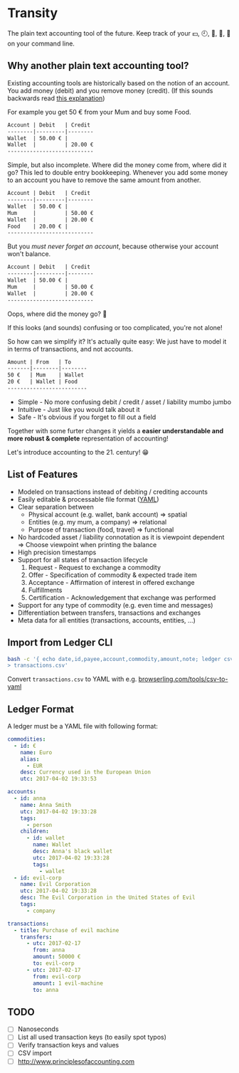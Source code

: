 # Transity

The plain text accounting tool of the future.
Keep track of your 💵, 🕘, 🐖, 🐄, 🍻 on your command line.


## Why another plain text accounting tool?

Existing accounting tools are historically based on the notion of an account.
You add money (debit) and you remove money (credit).
(If this sounds backwards read [this explanation])

[this explanation]:
  http://simplerestaurantaccounting.com/debit-and-credit-accounting-terminology-is-confusing

For example you get 50 € from your Mum and buy some Food.

```txt
Account | Debit   | Credit
--------|---------|--------
Wallet  | 50.00 € |
Wallet  |         | 20.00 €
---------------------------
```

Simple, but also incomplete.
Where did the money come from, where did it go?
This led to double entry bookkeeping.
Whenever you add some money to an account you have to remove the same
amount from another.


```txt
Account | Debit   | Credit
--------|---------|--------
Wallet  | 50.00 € |
Mum     |         | 50.00 €
Wallet  |         | 20.00 €
Food    | 20.00 € |
---------------------------
```

But you *must never forget an account*,
because otherwise your account won't balance.

```txt
Account | Debit   | Credit
--------|---------|--------
Wallet  | 50.00 € |
Mum     |         | 50.00 €
Wallet  |         | 20.00 €
---------------------------
```

Oops, where did the money go? 🤷‍

If this looks (and sounds) confusing or too complicated, you're not alone!

So how can we simplify it?
It's actually quite easy:
We just have to model it in terms of transactions, and not accounts.

```txt
Amount | From   | To
-------|--------|--------
50 €   | Mum    | Wallet
20 €   | Wallet | Food
-------------------------
```

- Simple - No more confusing debit / credit / asset / liability mumbo jumbo
- Intuitive - Just like you would talk about it
- Safe - It's obvious if you forget to fill out a field

Together with some furter changes it yields a
**easier understandable and more robust & complete**
representation of accounting!

Let's introduce accounting to the 21. century! 😁


## List of Features

- Modeled on transactions instead of debiting / crediting accounts
- Easily editable & processable file format ([YAML](http://yaml.org))
- Clear separation between
  - Physical account (e.g. wallet, bank account) => spatial
  - Entities (e.g. my mum, a company) => relational
  - Purpose of transaction (food, travel) => functional
- No hardcoded asset / liability connotation as it is viewpoint dependent
  => Choose viewpoint when printing the balance
- High precision timestamps
- Support for all states of transaction lifecycle
  1. Request - Request to exchange a commodity
  1. Offer - Specification of commodity & expected trade item
  1. Acceptance - Affirmation of interest in offered exchange
  1. Fulfillments
  1. Certification - Acknowledgement that exchange was performed
- Support for any type of commodity (e.g. even time and messages)
- Differentiation between transfers, transactions and exchanges
- Meta data for all entities (transactions, accounts, entities, …)


## Import from Ledger CLI

```sh
bash -c '{ echo date,id,payee,account,commodity,amount,note; ledger csv; } \
> transactions.csv'
```

Convert `transactions.csv` to YAML with e.g. [browserling.com/tools/csv-to-yaml]

[browserling.com/tools/csv-to-yaml]:
  https://www.browserling.com/tools/csv-to-yaml


## Ledger Format

A ledger must be a YAML file with following format:

```yaml
commodities:
  - id: €
    name: Euro
    alias:
      - EUR
    desc: Currency used in the European Union
    utc: 2017-04-02 19:33:53

accounts:
  - id: anna
    name: Anna Smith
    utc: 2017-04-02 19:33:28
    tags:
      - person
    children:
      - id: wallet
        name: Wallet
        desc: Anna's black wallet
        utc: 2017-04-02 19:33:28
        tags:
          - wallet
  - id: evil-corp
    name: Evil Corporation
    utc: 2017-04-02 19:33:28
    desc: The Evil Corporation in the United States of Evil
    tags:
      - company

transactions:
  - title: Purchase of evil machine
    transfers:
      - utc: 2017-02-17
        from: anna
        amount: 50000 €
        to: evil-corp
      - utc: 2017-02-17
        from: evil-corp
        amount: 1 evil-machine
        to: anna
```


## TODO

- [ ] Nanoseconds
- [ ] List all used transaction keys (to easily spot typos)
- [ ] Verify transaction keys and values
- [ ] CSV import
- [ ] http://www.principlesofaccounting.com
